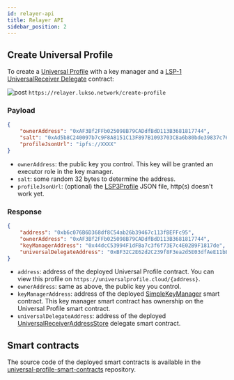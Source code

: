 ```yaml
---
id: relayer-api
title: Relayer API
sidebar_position: 2
---
```


## Create Universal Profile

To create a [Universal Profile](standards/universal-profile.md) with a key manager and a [LSP-1 UniversalReceiver Delegate](https://github.com/lukso-network/LIPs/blob/master/LSPs/LSP-1-UniversalReceiver.md) contract:

![post](https://img.shields.io/badge/-POST-green) `https://relayer.lukso.network/create-profile`

### Payload

```json
{
    "ownerAddress": "0xAF3Bf2FFb025098B79CADdfBdD113B3681817744",
    "salt": "0xAd5b8C240097b7c9F8A8151C13F897B1093703C8a6b80bde39837c769f4c1079",
    "profileJsonUrl": "ipfs://XXXX"
}
```

- `ownerAddress`: the public key you control. This key will be granted an executor role in the key manager.
- `salt`: some random 32 bytes to determine the address.
- `profileJsonUrl`: (optional) the [LSP3Profile](standards/universal-profile.md) JSON file, http(s) doesn't work yet.

### Response

```json
{
    "address": "0xb6c076B6D368df8C54ab26b39467c113fBEFFc95",
    "ownerAddress": "0xAF3Bf2FFb025098B79CADdfBdD113B3681817744",
    "keyManagerAddress": "0x44dcC53994F1dFBa7c3f6f73E7c4E02B9F1817de",
    "universalDelegateAddress": "0xBF32C2E62d2C239f8F3ea2d5E03dfAeE11bBab7E"
}
```

- `address`: address of the deployed Universal Profile contract. You can view this profile on `https://universalprofile.cloud/{address}`.
- `ownerAddress`: same as above, the public key you control.
- `keyManagerAddress`: address of the deployed [SimpleKeyManager](https://github.com/lukso-network/universalprofile-smart-contracts/blob/main/contracts/KeyManager/SimpleKeyManager.sol) smart contract. This key manager smart contract has ownership on the Universal Profile smart contract.
- `universalDelegateAddress`: address of the deployed [UniversalReceiverAddressStore](https://github.com/lukso-network/universalprofile-smart-contracts/blob/main/contracts/UniversalReceiver/UniversalReceiverAddressStore.sol) delegate smart contract.

## Smart contracts

The source code of the deployed smart contracts is available in the [universal-profile-smart-contracts](https://github.com/lukso-network/universalprofile-smart-contracts) repository.

